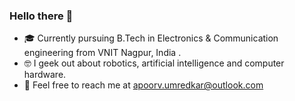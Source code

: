 ### Hello there 🐣

- 🎓 Currently pursuing B.Tech in Electronics & Communication engineering from VNIT Nagpur, India .
- 🤓 I geek out about robotics, artificial intelligence and computer hardware.
- 📨 Feel free to reach me at [apoorv.umredkar@outlook.com](mailto:apoorv.umredkar@outlook.com)


